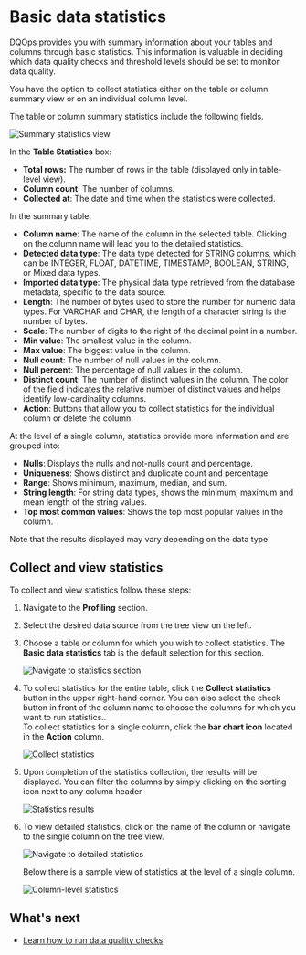 # Basic data statistics

DQOps provides you with summary information about your tables and columns through basic statistics. This information is 
valuable in deciding which data quality checks and threshold levels should be set to monitor data quality.

You have the option to collect statistics either on the table or column summary view or on an individual column level.

The table or column summary statistics include the following fields.

![Summary statistics view](https://dqops.com/docs/images/working-with-dqo/statistics/summary-statistics-view.png)

In the **Table Statistics** box:

- **Total rows:** The number of rows in the table (displayed only in table-level view).
- **Column count**: The number of columns.
- **Collected at**: The date and time when the statistics were collected.

In the summary table:

- **Column name**: The name of the column in the selected table. Clicking on the column name will lead you to the detailed statistics.
- **Detected data type**: The data type detected for STRING columns, which can be INTEGER, FLOAT, DATETIME, TIMESTAMP, BOOLEAN, STRING, or Mixed data types.
- **Imported data type**: The physical data type retrieved from the database metadata, specific to the data source.
- **Length**: The number of bytes used to store the number for numeric data types. For VARCHAR and CHAR, the length of a character string is the number of bytes.
- **Scale**: The number of digits to the right of the decimal point in a number.
- **Min value**: The smallest value in the column.
- **Max value**: The biggest value in the column.
- **Null count**: The number of null values in the column.
- **Null percent**: The percentage of null values in the column.
- **Distinct count**: The number of distinct values in the column. The color of the field indicates the relative number of distinct values and helps identify low-cardinality columns.
- **Action**: Buttons that allow you to collect statistics for the individual column or delete the column.

At the level of a single column, statistics provide more information and are grouped into:

- **Nulls**: Displays the nulls and not-nulls count and percentage.
- **Uniqueness**: Shows distinct and duplicate count and percentage. 
- **Range**: Shows minimum, maximum, median, and sum.
- **String length**: For string data types, shows the minimum, maximum and mean length of the string values.
- **Top most common values**: Shows the top most popular values in the column.

Note that the results displayed may vary depending on the data type.

## Collect and view statistics

To collect and view statistics follow these steps:

1. Navigate to the **Profiling** section. 

2. Select the desired data source from the tree view on the left.

3. Choose a table or column for which you wish to collect statistics. The **Basic data statistics** tab is the default selection for this section.

    ![Navigate to statistics section](https://dqops.com/docs/images/working-with-dqo/statistics/table-statistics2.png)

4. To collect statistics for the entire table, click the **Collect statistics** button in the upper right-hand corner. 
    You can also select the check button in front of the column name to choose the columns for which you want to run statistics..   
    To collect statistics for a single column, click the **bar chart icon** located in the **Action** column.

    ![Collect statistics](https://dqops.com/docs/images/working-with-dqo/statistics/collect-statistics2.png)

5. Upon completion of the statistics collection, the results will be displayed. You can filter the columns by simply clicking on
    the sorting icon next to any column header

    ![Statistics results](https://dqops.com/docs/images/working-with-dqo/statistics/statistics-results2.png)

6. To view detailed statistics, click on the name of the column or navigate to the single column on the tree view.

    ![Navigate to detailed statistics](https://dqops.com/docs/images/working-with-dqo/statistics/view-detailed-statistics2.png)

    Below there is a sample view of statistics at the level of a single column.

    ![Column-level statistics](https://dqops.com/docs/images/working-with-dqo/statistics/view-column-statistics.png)


## What's next

- [Learn how to run data quality checks](../run-data-quality-checks/run-data-quality-checks.md).